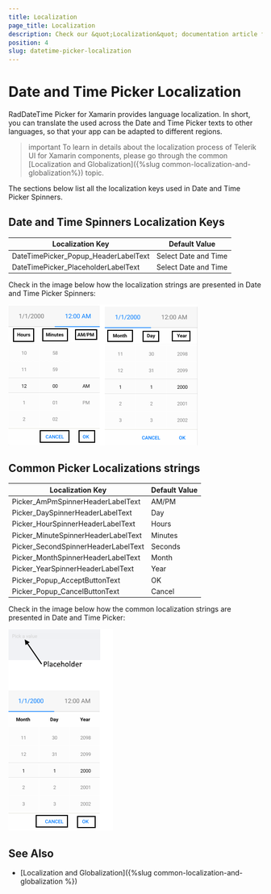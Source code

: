 ```yaml
---
title: Localization
page_title: Localization
description: Check our &quot;Localization&quot; documentation article for Telerik DateTimePicker for Xamarin control.
position: 4
slug: datetime-picker-localization
---
```


# Date and Time Picker Localization

RadDateTime Picker for Xamarin provides language localization. In short, you can translate the used across the Date and Time Picker texts to other languages, so that your app can be adapted to different regions.

>important To learn in details about the localization process of Telerik UI for Xamarin components, please go through the common [Localization and Globalization]({%slug common-localization-and-globalization%}) topic.

The sections below list all the localization keys used in Date and Time Picker Spinners.

## Date and Time Spinners Localization Keys

| Localization Key | Default Value |
| -----------------| ------------- |
| DateTimePicker_Popup_HeaderLabelText  | Select Date and Time |
| DateTimePicker_PlaceholderLabelText  | Select Date and Time |

Check in the image below how the localization strings are presented in Date and Time Picker Spinners:

![](images/datetimepicker-localization.png)

## Common Picker Localizations strings

| Localization Key | Default Value |
| -----------------| ------------- |
| Picker_AmPmSpinnerHeaderLabelText  | AM/PM |
| Picker_DaySpinnerHeaderLabelText  | Day |
| Picker_HourSpinnerHeaderLabelText  | Hours |
| Picker_MinuteSpinnerHeaderLabelText | Minutes |
| Picker_SecondSpinnerHeaderLabelText  | Seconds |
| Picker_MonthSpinnerHeaderLabelText  | Month |
| Picker_YearSpinnerHeaderLabelText  | Year |
| Picker_Popup_AcceptButtonText  | OK |
| Picker_Popup_CancelButtonText  | Cancel |

Check in the image below how the common localization strings are presented in Date and Time Picker:

![](images/dtpicker-localization.png)

## See Also

* [Localization and Globalization]({%slug common-localization-and-globalization %})
